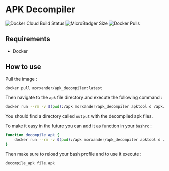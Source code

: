 # APK Decompiler

![Docker Cloud Build Status](https://img.shields.io/docker/cloud/build/morxander/apk_decompiler) ![MicroBadger Size](https://img.shields.io/microbadger/image-size/morxander/apk_decompiler) ![Docker Pulls](https://img.shields.io/docker/pulls/morxander/apk_decompiler)


##  Requirements
- Docker

## How to use
Pull the image :

```bash
docker pull morxander/apk_decompiler:latest
```

Then navigate to the `apk` file directory and execute the following command :

```bash
docker run --rm -v $(pwd):/apk morxander/apk_decompiler apktool d /apk/{apk_file_name.apk} -o /apk/output
```

You should find a directory called `output`  with the decompiled apk files.

To make it easy in the future you can add it as function in your `bashrc` :

```bash
function decompile_apk {
	docker run --rm -v $(pwd):/apk morxander/apk_decompiler apktool d /apk/$1 -o /apk/$1_output
}
```

Then make sure to reload your bash profile and to use it execute  :

```bash
decompile_apk file.apk
```
